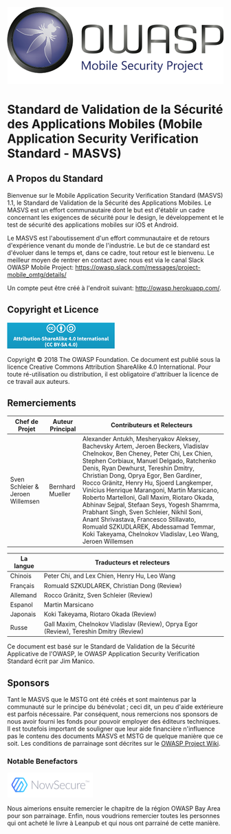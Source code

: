 ![OWASP LOGO](images/OWASP_logo.png)

# Standard de Validation de la Sécurité des Applications Mobiles (Mobile Application Security Verification Standard - MASVS)

## A Propos du Standard

Bienvenue sur le Mobile Application Security Verification Standard (MASVS) 1.1, le Standard de Validation de la Sécurité des Applications Mobiles. Le MASVS est un effort communautaire dont le but est d'établir un cadre concernant les exigences de sécurité pour le design, le développement et le test de sécurité des applications mobiles sur iOS et Android.

Le MASVS est l'aboutissement d'un effort communautaire et de retours d'expérience venant du monde de l'industrie. Le but de ce standard est d'évoluer dans le temps et, dans ce cadre, tout retour est le bienvenu. Le meilleur moyen de rentrer en contact avec nous est via le canal Slack OWASP Mobile Project: <https://owasp.slack.com/messages/project-mobile_omtg/details/>

Un compte peut être créé à l'endroit suivant: <http://owasp.herokuapp.com/>.

## Copyright et Licence

![license](images/CC-license.png)

Copyright © 2018 The OWASP Foundation. Ce document est publié sous la licence Creative Commons Attribution ShareAlike 4.0 International. Pour toute ré-utilisation ou distribution, il est obligatoire d'attribuer la licence de ce travail aux auteurs.

<div style="page-break-after: always;">
</div>

## Remerciements

| Chef de Projet | Auteur Principal | Contributeurs et Relecteurs
| --- | --- | --- |
| Sven Schleier & Jeroen Willemsen | Bernhard Mueller | Alexander Antukh, Mesheryakov Aleksey, Bachevsky Artem, Jeroen Beckers, Vladislav Chelnokov, Ben Cheney, Peter Chi, Lex Chien, Stephen Corbiaux, Manuel Delgado, Ratchenko Denis, Ryan Dewhurst, Tereshin Dmitry, Christian Dong, Oprya Egor, Ben Gardiner, Rocco Gränitz, Henry Hu, Sjoerd Langkemper, Vinícius Henrique Marangoni, Martin Marsicano, Roberto Martelloni, Gall Maxim, Riotaro Okada, Abhinav Sejpal, Stefaan Seys, Yogesh Shamrma, Prabhant Singh, Sven Schleier, Nikhil Soni, Anant Shrivastava, Francesco Stillavato, Romuald SZKUDLAREK, Abdessamad Temmar, Koki Takeyama, Chelnokov Vladislav, Leo Wang, Jeroen Willemsen |

| La langue | Traducteurs et relecteurs |
| --- | --- |
| Chinois | Peter Chi, and Lex Chien, Henry Hu, Leo Wang |
| Français | Romuald SZKUDLAREK, Christian Dong (Review) |
| Allemand | Rocco Gränitz, Sven Schleier (Review) |
| Espanol | Martin Marsicano |
| Japonais | Koki Takeyama, Riotaro Okada (Review) |
| Russe | Gall Maxim, Chelnokov Vladislav (Review), Oprya Egor (Review), Tereshin Dmitry (Review) |

Ce document est basé sur le Standard de Validation de la Sécurité Applicative de l'OWASP, le OWASP Application Security Verification Standard écrit par Jim Manico.

## Sponsors

Tant le MASVS que le MSTG ont été créés et sont maintenus par la communauté sur le principe du bénévolat ; ceci dit, un peu d'aide extérieure est parfois nécessaire. Par conséquent, nous remercions nos sponsors de nous avoir fourni les fonds pour pouvoir employer des éditeurs techniques. Il est toutefois important de souligner que leur aide financière n'influence pas le contenu des documents MASVS et MSTG de quelque manière que ce soit. Les conditions de parrainage sont décrites sur le [OWASP Project Wiki](https://www.owasp.org/index.php/OWASP_Mobile_Security_Testing_Guide#tab=Sponsorship_Packages "OWASP Mobile Security Testing Guide Sponsorship Packages").

### Notable Benefactors

[![NowSecure](images/NowSecure_logo.png)](https://www.nowsecure.com/ "NowSecure")

Nous aimerions ensuite remercier le chapitre de la région OWASP Bay Area pour son parrainage. Enfin, nous voudrions remercier toutes les personnes qui ont acheté le livre à Leanpub et qui nous ont parrainé de cette manière.
